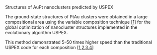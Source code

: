 Structures of AuPt nanoclusters predicted by USPEX

The ground-state structures of PtAu clusters were obtained in a large compositional area using the variable composition technique [[1]](https://pubs.acs.org/doi/abs/10.1021/acs.jpclett.8b03510)  for the global optimization of nanocluster structures implemented in the evolutionary algorithm USPEX. 

This method demonstrated 5–50 times higher speed than the traditional USPEX code for each composition [[1](https://pubs.acs.org/doi/abs/10.1021/acs.jpclett.8b03510),[2](https://pubs.rsc.org/en/content/articlelanding/2021/nr/d1nr05653k),[3](https://pubs.rsc.org/en/content/articlelanding/2020/cp/d0cp05139j),[4](https://pubs.acs.org/doi/10.1021/acs.jpclett.3c01753)]


